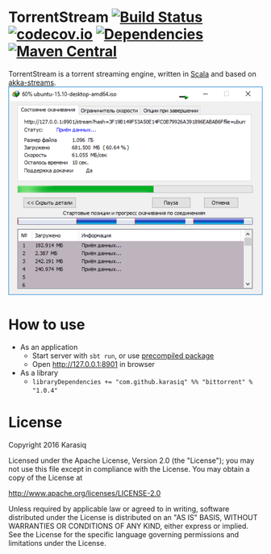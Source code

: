# TorrentStream [![Build Status](https://travis-ci.org/Karasiq/torrentstream.svg?branch=master)](https://travis-ci.org/Karasiq/torrentstream) [![codecov.io](https://codecov.io/github/Karasiq/torrentstream/coverage.svg?branch=master)](https://codecov.io/github/Karasiq/torrentstream?branch=master) [![Dependencies](https://app.updateimpact.com/badge/692686982173822976/torrentstream.svg?config=compile)](https://app.updateimpact.com/latest/692686982173822976/torrentstream) [![Maven Central](https://maven-badges.herokuapp.com/maven-central/com.github.karasiq/bittorrent_2.11/badge.svg)](https://maven-badges.herokuapp.com/maven-central/com.github.karasiq/bittorrent_2.11)
TorrentStream is a torrent streaming engine, written in [Scala](http://scala-lang.org/) and based on [akka-streams](http://doc.akka.io/docs/akka-stream-and-http-experimental/current/scala/stream-index.html).
![Streaming download](https://raw.githubusercontent.com/Karasiq/torrentstream/master/images/dl%20screenshot.png)

# How to use
* As an application
  * Start server with `sbt run`, or use [precompiled package](https://github.com/Karasiq/torrentstream/releases/download/v1.0.4/torrentstream-1.0.4.zip)
  * Open http://127.0.0.1:8901 in browser
* As a library
  * `libraryDependencies += "com.github.karasiq" %% "bittorrent" % "1.0.4"`

# License
Copyright 2016 Karasiq

Licensed under the Apache License, Version 2.0 (the "License");
you may not use this file except in compliance with the License.
You may obtain a copy of the License at

  http://www.apache.org/licenses/LICENSE-2.0

Unless required by applicable law or agreed to in writing, software
distributed under the License is distributed on an "AS IS" BASIS,
WITHOUT WARRANTIES OR CONDITIONS OF ANY KIND, either express or implied.
See the License for the specific language governing permissions and
limitations under the License.
